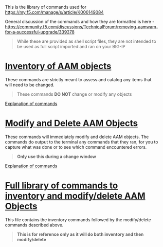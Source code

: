 This is the library of commands used for https://my.f5.com/manage/s/article/K000149084 

General discussion of the commands and how they are formatted is here - https://community.f5.com/discussions/TechnicalForum/removing-aamwam-for-a-successful-upgrade/339378

> While these are provided as shell script files, they are not intended to be used as full script imported and ran on your BIG-IP


# [Inventory of AAM objects](/aam_removal/aam_objects_inventory.sh)

These commands are strictly meant to assess and catalog any items that will need to be changed.

> These commands **DO NOT** change or modify any objects

[Explanation of commands](/aam_removal/inventory_README.md)

# [Modify and Delete AAM Objects](/aam_removal/aam_objects_modify_or_delete.sh)

These commands will immediately modify and delete AAM objects. The commands do output to the terminal any commands that they ran, for you to capture what was done or to see which command encountered errors.

> **Only use this during a change window**

[Explanation of commands](/aam_removal/modify_delete_README.md)

# [Full library of commands to inventory and modify/delete AAM Objects](/aam_removal/aam_removal_for_upgrades_all.sh)

This file contains the inventory commands followed by the modify/delete commands described above.

> **This is for reference only as it will do both inventory and then modify/delete**